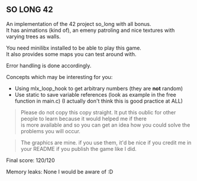 ## SO LONG 42

An implementation of the 42 project so_long with all bonus.  
It has animations (kind of), an emeny patroling and nice textures with varying trees as walls.  

You need minilibx installed to be able to play this game.  
It also provides some maps you can test around with.  

Error handling is done accordingly.  

Concepts which may be interesting for you:
- Using mlx_loop_hook to get arbitrary numbers (they are **not** random)
- Use static to save variable references (look as example in the free function in main.c) (I actually don't think this is good practice at ALL)

> Please do not copy this copy straight. It put this oublic for other people to learn because it would helped me if there  
> is more available and so you can get an idea how you could solve the problems you will occur.  

> The graphics are mine. if you use them, it'd be nice if you credit me in your README if you publish the game like I did.

Final score: 120/120

Memory leaks: None I would be aware of :D

